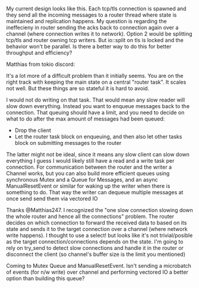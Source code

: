 My current design looks like this. Each tcp/tls connection is spawned and they send all the incoming messages to a router 
thread where state is maintained and replication happens. My question is regarding the ineffecieny in router sending the 
acks back to connection again over a channel (where connection writes it to network). 
Option 2 would be splitting tcp/tls and router owning tcp writers. But io::split on tls is locked and the behavior won't be parallel. 
Is there a better way to do this for better throughput and efficiency?


Matthias from tokio discord:

It's a lot more of a difficult problem than it initially seems. You are on the right track with keeping the main state on a central "router task". 
It scales not well. But these things are so stateful it is hard to avoid.

I would not do writing on that task. That would mean any slow reader will slow down everything. 
Instead you want to enqueue messages back to the connection. 
That queuing should have a limit, and you need to decide on what to do after the max amount of messages had been queued:

- Drop the client
- Let the router task block on enqueuing, and then also let other tasks block on submitting messages to the router

The latter might not be ideal, since it means any slow client can slow down everything
I guess I would likely still have a read and a write task per connection. 
For communication between the router and the writer a Channel works, but you can also build more efficient queues 
using synchronous Mutex and a Queue for Messages, and an async ManualResetEvent or similar for waking up the writer 
when there is something to do. That way the writer can dequeue multiple messages at once send send them via 
vectored IO


Thanks @Matthias247. I recognized the "one slow connection slowing down the whole router and hence all the connections" problem. 
The router decides on which connection to forward the received data to based on its state and sends it to the target connection 
over a channel (where network write happens).  I thought to use a select! but looks like it's not trivial/posible as the target 
connection/connections depends on the state. I'm going to rely on try_send to detect slow connections and handle it in the router or 
disconnect the client (so channel's buffer size is the limit you mentioned)

Coming to Mutex Queue and ManualResetEvent. Isn't sending a microbatch of events (for n/w write) over channel and performing 
vectored IO a better option than building this queue?
